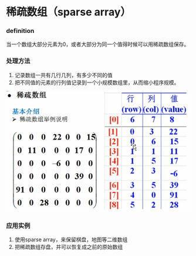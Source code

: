 # 稀疏数组（sparse array）

### definition

当一个数组大部分元素为0，或者大部分为同一个值得时候可以用稀疏数组保存。

### 处理方法

1. 记录数组一共有几行几列，有多少不同的值
2. 把不同值的元素的行列值记录到一个小规模数组里，从而缩小程序规模。

![](../.gitbook/assets/image%20%2818%29.png)

### 应用实例

1. 使用sparse array，来保留棋盘，地图等二维数组
2. 把稀疏数组存盘，并可以恢复成之前的原始数组



